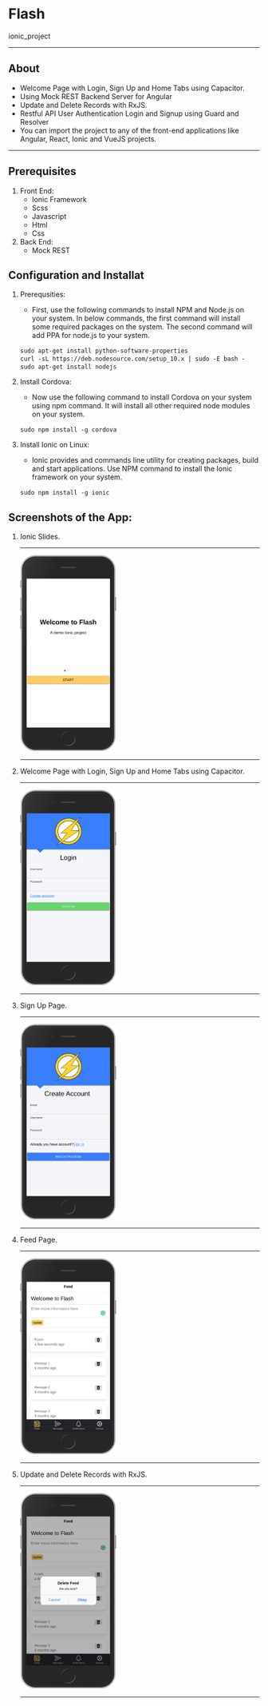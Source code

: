 # Flash
ionic_project 

---
## About

* Welcome Page with Login, Sign Up and Home Tabs using Capacitor.
* Using Mock REST Backend Server for Angular
* Update and Delete Records with RxJS.
* Restful API User Authentication Login and Signup using Guard and Resolver
* You can import the project to any of the front-end applications like Angular, React, Ionic and VueJS projects.

---

## Prerequisites

1. Front End:
    * Ionic Framework 
    * Scss
    * Javascript
    * Html
    * Css
2. Back End:
    * Mock REST
    
## Configuration and Installat

1. Prerequsities:

    * First, use the following commands to install NPM and Node.js on your system. In below commands, the first command will         install some required packages on the system. The second command will add PPA for node.js to your system.  
    
    ```
    sudo apt-get install python-software-properties
    curl -sL https://deb.nodesource.com/setup_10.x | sudo -E bash -
    sudo apt-get install nodejs 
 
    ```
 2. Install Cordova:     
    
     * Now use the following command to install Cordova on your system using npm command. It will install all other required        node modules on your system.
     
     ```
     sudo npm install -g cordova
     
     ```
 3. Install Ionic on Linux:     
 
     * Ionic provides and commands line utility for creating packages, build and start applications. Use NPM command to              install the Ionic framework on your system.
     
     ```
     sudo npm install -g ionic
     
     ```
## Screenshots of the App:
    
1. Ionic Slides.
    
    ---

    <img src="./appimg/img1.png" width= 40%>
    
    ---

2. Welcome Page with Login, Sign Up and Home Tabs using Capacitor. 

    ---

    <img src="./appimg/img2.png" width= 40%>
    
    ---

3. Sign Up Page.
     
    ---
    
    <img src="./appimg/img4.png" width= 40%>

    ---

4. Feed Page.

    ---

    <img src="./appimg/img6.png" width= 40%>

    ---

5. Update and Delete Records with RxJS.

    ---

    <img src="./appimg/img7.png" width= 40%>

    ---

    
